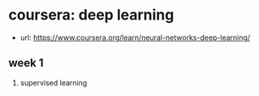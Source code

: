 # coursera: deep learning


- url: https://www.coursera.org/learn/neural-networks-deep-learning/


## week 1


1. supervised learning


